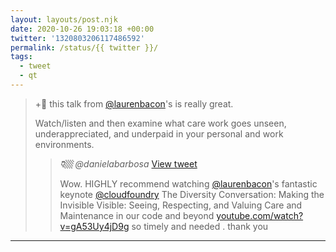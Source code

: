 ```yaml
---
layout: layouts/post.njk
date: 2020-10-26 19:03:18 +00:00
twitter: '1320803206117486592'
permalink: /status/{{ twitter }}/
tags: 
  - tweet
  - qt
---
```


> +💯 this talk from [@laurenbacon](https://twitter.com/laurenbacon)'s is really great. 
> 
> Watch/listen and then examine what care work goes unseen, underappreciated, and underpaid in your personal and work environments. 
> 
> > <cite>**👇🏼** @danielabarbosa</cite> [View tweet](https://twitter.com/danielabarbosa/status/1320486623381864449)
> > 
> > Wow. HIGHLY recommend watching [@laurenbacon](https://twitter.com/laurenbacon)'s fantastic keynote [@cloudfoundry](https://twitter.com/cloudfoundry) The Diversity Conversation: Making the Invisible Visible: Seeing, Respecting, and Valuing Care and Maintenance in our code and beyond [youtube.com/watch?v=gA53Uy4jD9g](https://youtube.com/watch?v=gA53Uy4jD9g&feature=youtu.be) so timely and needed . thank you

---
